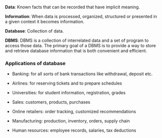 **Data**: Known facts that can be recorded that have implicit meaning.  

**Information**: When data is processed, organized, structured or presented in a given context it
becomes information.

**Database**: Collection of data.

**DBMS**: DBMS is a collection of interrelated data and a set of program to access those data. The primary goal of a DBMS is to provide a way to store and retrieve database information that is both convenient and efficient.

### **Applications of database**

- Banking: for all sorts of bank transactions like withdrawal, deposit etc.
    
- Airlines: for reserving tickets and to prepare schedules
    
- Universities: for student information, registration, grades
    
- Sales: customers, products, purchases
    
- Online retailers: order tracking, customized recommendations
    
- Manufacturing: production, inventory, orders, supply chain
    
- Human resources: employee records, salaries, tax deductions